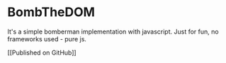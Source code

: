 BombTheDOM
==========

It's a simple bomberman implementation with javascript. Just for fun, no frameworks used - pure js.

[[Published on GitHub]]

